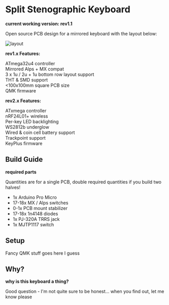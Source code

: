 # Split Stenographic Keyboard

**current working version: rev1.1**

Open source PCB design for a mirrored keyboard with the layout below:

![layout](rev1.0/images/layout.png?raw=true "layout")

**rev1.x Features:**

ATmega32u4 controller  
Mirrored Alps + MX compat  
3 x 1u / 2u + 1u bottom row layout support  
THT & SMD support  
<100x100mm square PCB size  
QMK firmware

**rev2.x Features:**

ATxmega controller  
nRF24L01+ wireless  
Per-key LED backlighting  
WS2812b underglow   
Wired & coin cell battery support  
Trackpoint support  
KeyPlus firmware

## Build Guide

**required parts**

Quantities are for a single PCB, double required quantities if you build two halves!

- 1x Arduino Pro Micro
- 17-18x MX / Alps switches
- 0-1x PCB mount stabilizer
- 17-18x 1n4148 diodes
- 1x PJ-320A TRRS jack
- 1x MJTP1117 switch

## Setup

Fancy QMK stuff goes here I guess

## Why?

**why is this keyboard a thing?**

Good question - I'm not quite sure to be honest... when you find out, let me know please
